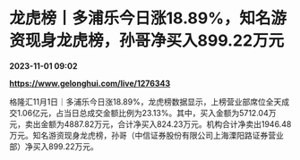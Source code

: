 # 龙虎榜丨多浦乐今日涨18.89%，知名游资现身龙虎榜，孙哥净买入899.22万元

**2023-11-01 09:02**

**https://www.gelonghui.com/live/1276343**

格隆汇11月1日｜多浦乐今日涨18.89%，龙虎榜数据显示，上榜营业部席位全天成交1.06亿元，占当日总成交金额比例为23.13%。其中，买入金额为5712.04万元，卖出金额为4887.82万元，合计净买入824.23万元。机构合计净卖出1946.48万元。知名游资现身龙虎榜，孙哥（中信证券股份有限公司上海溧阳路证券营业部）净买入899.22万元。